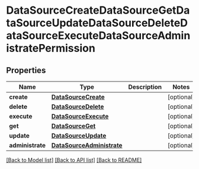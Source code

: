 # DataSourceCreateDataSourceGetDataSourceUpdateDataSourceDeleteDataSourceExecuteDataSourceAdministratePermission


## Properties
Name | Type | Description | Notes
------------ | ------------- | ------------- | -------------
**create** | [**DataSourceCreate**](DataSourceCreate.md) |  | [optional] 
**delete** | [**DataSourceDelete**](DataSourceDelete.md) |  | [optional] 
**execute** | [**DataSourceExecute**](DataSourceExecute.md) |  | [optional] 
**get** | [**DataSourceGet**](DataSourceGet.md) |  | [optional] 
**update** | [**DataSourceUpdate**](DataSourceUpdate.md) |  | [optional] 
**administrate** | [**DataSourceAdministrate**](DataSourceAdministrate.md) |  | [optional] 

[[Back to Model list]](../README.md#documentation-for-models) [[Back to API list]](../README.md#documentation-for-api-endpoints) [[Back to README]](../README.md)


